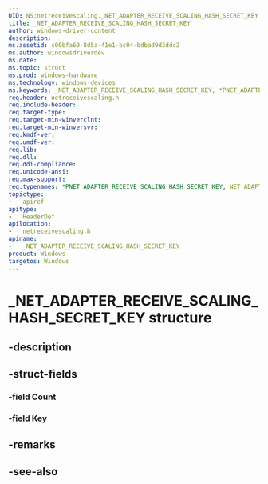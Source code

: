 ```yaml
---
UID: NS:netreceivescaling._NET_ADAPTER_RECEIVE_SCALING_HASH_SECRET_KEY
title: _NET_ADAPTER_RECEIVE_SCALING_HASH_SECRET_KEY
author: windows-driver-content
description: 
ms.assetid: c00bfa60-8d5a-41e1-bc04-bdbad9d3ddc2
ms.author: windowsdriverdev
ms.date: 
ms.topic: struct
ms.prod: windows-hardware
ms.technology: windows-devices
ms.keywords: _NET_ADAPTER_RECEIVE_SCALING_HASH_SECRET_KEY, *PNET_ADAPTER_RECEIVE_SCALING_HASH_SECRET_KEY, NET_ADAPTER_RECEIVE_SCALING_HASH_SECRET_KEY, 
req.header: netreceivescaling.h
req.include-header:
req.target-type:
req.target-min-winverclnt:
req.target-min-winversvr:
req.kmdf-ver:
req.umdf-ver:
req.lib:
req.dll:
req.ddi-compliance:
req.unicode-ansi:
req.max-support:
req.typenames: *PNET_ADAPTER_RECEIVE_SCALING_HASH_SECRET_KEY, NET_ADAPTER_RECEIVE_SCALING_HASH_SECRET_KEY
topictype: 
-	apiref
apitype: 
-	HeaderDef
apilocation: 
-	netreceivescaling.h
apiname: 
-	_NET_ADAPTER_RECEIVE_SCALING_HASH_SECRET_KEY
product: Windows
targetos: Windows
---
```


# _NET_ADAPTER_RECEIVE_SCALING_HASH_SECRET_KEY structure

## -description


## -struct-fields

### -field Count
 
### -field Key
 

## -remarks

## -see-also